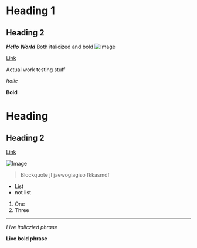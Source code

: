 # Heading 1
## Heading 2
***Hello World*** Both italicized and bold ![Image](https://www.kindpng.com/picc/m/5-57353_head-explosion-emoji-png-mind-blown-emoji-png.png)

[Link](https://smhitle.github.io/cse15l-lab-reports/)

Actual work testing stuff

*Italic*

**Bold**

# Heading

## Heading 2

[Link](http://a.com)

![Image](http://url/a.png)

> Blockquote
> jfijaewogiagiso
> fkkasmdf

* List
* not list

1. One
2. Three

---

*Live italiczied phrase*

**Live bold phrase**


